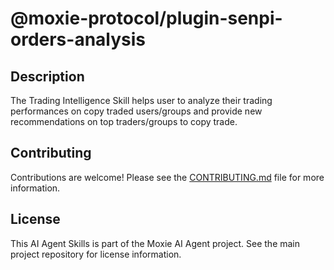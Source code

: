 # @moxie-protocol/plugin-senpi-orders-analysis

## Description

The Trading Intelligence Skill helps user to analyze their trading performances on copy traded users/groups and provide new recommendations on top traders/groups to copy trade.

## Contributing

Contributions are welcome! Please see the [CONTRIBUTING.md](../../CONTRIBUTING.md) file for more information.

## License

This AI Agent Skills is part of the Moxie AI Agent project. See the main project repository for license information.
